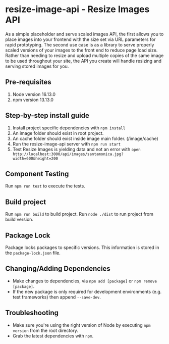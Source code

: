 # resize-image-api - Resize Images API

As a simple placeholder and serve scaled images API, the first allows you to place images into your frontend with the size set via URL parameters for rapid prototyping. The second use case is as a library to serve properly scaled versions of your images to the front end to reduce page load size. Rather than needing to resize and upload multiple copies of the same image to be used throughout your site, the API you create will handle resizing and serving stored images for you.

## Pre-requisites
1. Node version 16.13.0
1. npm version 13.13.0

## Step-by-step install guide
1. Install project specific dependencies with `npm install`
1. An image folder should exist in root project.
1. An cache folder should exist inside image main folder. (/image/cache)
1. Run the resize-image-api server with `npm run start`
1. Test Resize Images is yielding data and not an error with `open http://localhost:3000/api/images/santamonica.jpg?width=600&height=200`

## Component Testing

Run `npm run test` to execute the tests.

## Build project
Run `npm run build` to build project.
Run `node ./dist` to run project from build version.

## Package Lock

Package locks packages to specific versions. This information is stored in the `package-lock.json` file.

## Changing/Adding Dependencies

* Make changes to dependencies, via `npm add [package]` or `npm remove [package]`.
* If the new package is only required for development environments (e.g. test frameworks) then append `--save-dev`.

## Troubleshooting

* Make sure you're using the right version of Node by executing `npm version` from the root directory.
* Grab the latest dependencies with `npm`.
